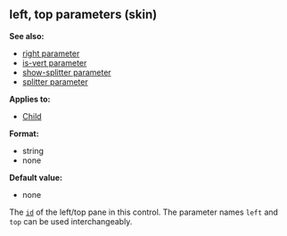 ## left, top parameters (skin)
**See also:**
*   [right parameter](/%7Bskin%7D/param/right)
*   [is-vert parameter](/%7Bskin%7D/param/is-vert)
*   [show-splitter parameter](/%7Bskin%7D/param/show-splitter)
*   [splitter parameter](/%7Bskin%7D/param/splitter)
<!-- -->
**Applies to:**
*   [Child](/%7Bskin%7D/control/child)
<!-- -->
**Format:**
*   string
*   none
<!-- -->
**Default value:**
*   none


The [`id`](/%7Bskin%7D/param/id) of the left/top pane in
this control. The parameter names `left` and `top` can be used
interchangeably.